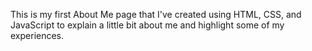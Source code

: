
This is my first About Me page that I've created using HTML, CSS, and JavaScript
to explain a little bit about me and highlight some of my experiences.
